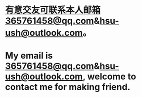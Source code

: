 # 有意交友可联系本人邮箱365761458@qq.com&hsu-ush@outlook.com。
# My email is 365761458@qq.com&hsu-ush@outlook.com, welcome to contact me for making friend.
